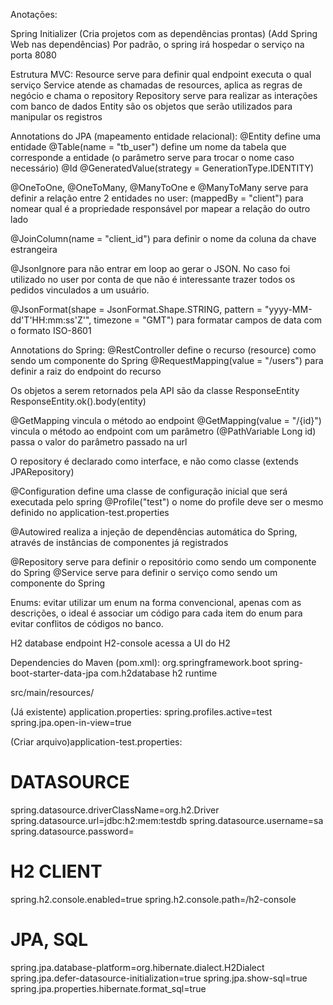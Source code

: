 Anotações:

Spring Initializer (Cria projetos com as dependências prontas) (Add Spring Web nas dependências)
Por padrão, o spring irá hospedar o serviço na porta 8080

Estrutura MVC: 
Resource serve para definir qual endpoint executa o qual serviço
Service atende as chamadas de resources, aplica as regras de negócio e chama o repository
Repository serve para realizar as interações com banco de dados
Entity são os objetos que serão utilizados para manipular os registros 

Annotations do JPA (mapeamento entidade relacional):
@Entity define uma entidade
@Table(name = "tb_user") define um nome da tabela que corresponde a entidade (o parâmetro serve para trocar o nome caso necessário)
@Id
@GeneratedValue(strategy = GenerationType.IDENTITY)

@OneToOne, @OneToMany, @ManyToOne e @ManyToMany serve para definir a relação entre 2 entidades
no user: (mappedBy = "client") para nomear qual é a propriedade responsável por mapear a relação do outro lado

@JoinColumn(name = "client_id") para definir o nome da coluna da chave estrangeira

@JsonIgnore para não entrar em loop ao gerar o JSON. No caso foi utilizado no user por conta de que não é interessante trazer todos os pedidos vinculados a um usuário.

@JsonFormat(shape = JsonFormat.Shape.STRING, pattern = "yyyy-MM-dd'T'HH:mm:ss'Z'", timezone = "GMT") para formatar campos de data com o formato ISO-8601

Annotations do Spring:
@RestController define o recurso (resource) como sendo um componente do Spring
@RequestMapping(value = "/users") para definir a raiz do endpoint do recurso

Os objetos a serem retornados pela API são da classe ResponseEntity<entity>
ResponseEntity.ok().body(entity)

@GetMapping vincula o método ao endpoint
@GetMapping(value = "/{id}") vincula o método ao endpoint com um parâmetro
(@PathVariable Long id) passa o valor do parâmetro passado na url

O repository é declarado como interface, e não como classe (extends JPARepository)

@Configuration define uma classe de configuração inicial que será executada pelo spring
@Profile("test") o nome do profile deve ser o mesmo definido no application-test.properties

@Autowired realiza a injeção de dependências automática do Spring, através de instâncias de componentes já registrados

@Repository serve para definir o repositório como sendo um componente do Spring
@Service serve para definir o serviço como sendo um componente do Spring

Enums: evitar utilizar um enum na forma convencional, apenas com as descrições, o ideal é associar um código para cada item do enum para evitar conflitos de códigos no banco.

H2 database
endpoint H2-console acessa a UI do H2

Dependencies do Maven (pom.xml):
<dependency>
<groupId>org.springframework.boot</groupId>
<artifactId>spring-boot-starter-data-jpa</artifactId>
</dependency>
<dependency>
<groupId>com.h2database</groupId>
<artifactId>h2</artifactId>
<scope>runtime</scope>
</dependency>

src/main/resources/

(Já existente) application.properties:
spring.profiles.active=test
spring.jpa.open-in-view=true

(Criar arquivo)application-test.properties:
# DATASOURCE
spring.datasource.driverClassName=org.h2.Driver
spring.datasource.url=jdbc:h2:mem:testdb
spring.datasource.username=sa
spring.datasource.password=
# H2 CLIENT
spring.h2.console.enabled=true
spring.h2.console.path=/h2-console
# JPA, SQL
spring.jpa.database-platform=org.hibernate.dialect.H2Dialect
spring.jpa.defer-datasource-initialization=true
spring.jpa.show-sql=true
spring.jpa.properties.hibernate.format_sql=true
